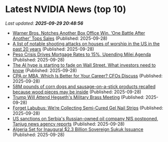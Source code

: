 # Latest NVIDIA News (top 10)
_Last updated: **2025-09-29 20:48:56**_

- [Warner Bros. Notches Another Box Office Win. ‘One Battle After Another’ Tops Sales](https://biztoc.com/x/90dc8192a160b6af) (Published: 2025-09-28)
- [A list of notable shooting attacks on houses of worship in the US in the past 20 years](https://biztoc.com/x/9af06462c34f35e5) (Published: 2025-09-28)
- [Peso Crisis Drives Mortgage Rates to 15%, Upending Milei Agenda](https://biztoc.com/x/158f3e97bb981845) (Published: 2025-09-28)
- [The AI hype is starting to fade on Wall Street. What investors need to know](https://biztoc.com/x/91ec0bae63dec1f9) (Published: 2025-09-28)
- [CPA or MBA, Which Is Better for Your Career? CFOs Discuss](https://biztoc.com/x/c16204b697a12d1f) (Published: 2025-09-28)
- [58M pounds of corn dogs and sausage-on-a-stick products recalled because wood pieces may be inside](https://biztoc.com/x/b9b1fa00ddaf7c5b) (Published: 2025-09-28)
- [Trump Will Attend Hegseth's Military Brass Meeting](https://biztoc.com/x/0365b2e9d6002d1f) (Published: 2025-09-28)
- [Forget Labubus: We’re Collecting Semi-Cured Gel Nail Strips](https://biztoc.com/x/f4280df0efee5d64) (Published: 2025-09-28)
- [US sanctions on Serbia's Russian-owned oil company NIS postponed, Tanjug news agency reports](https://biztoc.com/x/88e4f2dbda0e72c7) (Published: 2025-09-28)
- [Algeria Set for Inaugural $2.3 Billion Sovereign Sukuk Issuance](https://biztoc.com/x/40d776857efc9ab6) (Published: 2025-09-28)
